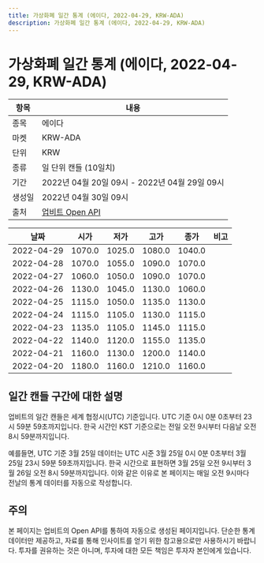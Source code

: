 ```yaml
---
title: 가상화폐 일간 통계 (에이다, 2022-04-29, KRW-ADA)
description: 가상화폐 일간 통계 (에이다, 2022-04-29, KRW-ADA)
---
```



가상화폐 일간 통계 (에이다, 2022-04-29, KRW-ADA)
===

|항목|내용|
|--|--|
|종목|에이다|
|마켓|KRW-ADA|
|단위|KRW|
|종류|일 단위 캔들 (10일치)|
|기간|2022년 04월 20일 09시 - 2022년 04월 29일 09시|
|생성일|2022년 04월 30일 09시|
|출처|[업비트 Open API](https://docs.upbit.com)|


|날짜|시가|저가|고가|종가|비고|
|--|--|--|--|--|--|
|2022-04-29|1070.0|1025.0|1080.0|1040.0|    |
|2022-04-28|1070.0|1055.0|1090.0|1070.0|    |
|2022-04-27|1060.0|1050.0|1090.0|1070.0|    |
|2022-04-26|1130.0|1045.0|1130.0|1060.0|    |
|2022-04-25|1115.0|1050.0|1135.0|1130.0|    |
|2022-04-24|1115.0|1105.0|1130.0|1115.0|    |
|2022-04-23|1135.0|1105.0|1145.0|1115.0|    |
|2022-04-22|1140.0|1120.0|1155.0|1135.0|    |
|2022-04-21|1160.0|1130.0|1200.0|1140.0|    |
|2022-04-20|1180.0|1160.0|1210.0|1160.0|    |


일간 캔들 구간에 대한 설명
---


업비트의 일간 캔들은 세계 협정시(UTC) 기준입니다. 
UTC 기준 0시 0분 0초부터 23시 59분 59초까지입니다. 
한국 시간인 KST 기준으로는 전일 오전 9시부터 다음날 오전 8시 59분까지입니다. 


예를들면, UTC 기준 3월 25일 데이터는 UTC 시준 3월 25일 0시 0분 0초부터 3월 25일 23시 59분 59초까지입니다. 
한국 시간으로 표현하면 3월 25일 오전 9시부터 3월 26일 오전 8시 59분까지입니다. 
이와 같은 이유로 본 페이지는 매일 오전 9시마다 전날의 통계 데이터를 자동으로 작성합니다. 


주의
---


본 페이지는 업비트의 Open API를 통하여 자동으로 생성된 페이지입니다. 
단순한 통계 데이터만 제공하고, 자료를 통해 인사이트를 얻기 위한 참고용으로만 사용하시기 바랍니다. 
투자를 권유하는 것은 아니며, 투자에 대한 모든 책임은 투자자 본인에게 있습니다. 
